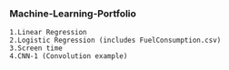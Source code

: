 ### Machine-Learning-Portfolio

    1.Linear Regression
    2.Logistic Regression (includes FuelConsumption.csv)
    3.Screen time
    4.CNN-1 (Convolution example)
